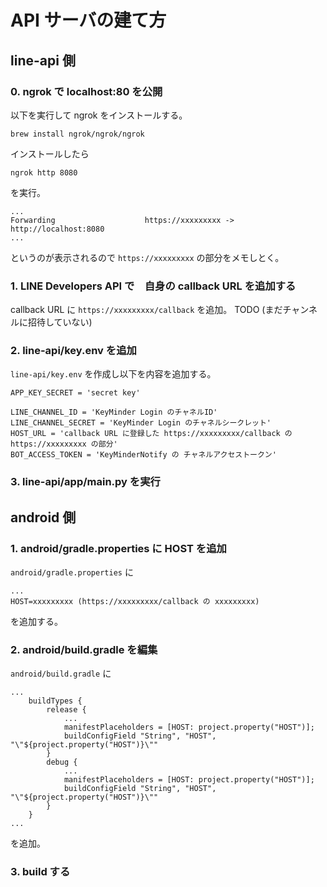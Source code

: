 # API サーバの建て方

## line-api 側

### 0. ngrok で localhost:80 を公開
以下を実行して ngrok をインストールする。
```
brew install ngrok/ngrok/ngrok
```
インストールしたら
```
ngrok http 8080
```
を実行。
```
...
Forwarding                    https://xxxxxxxxx -> http://localhost:8080 
...
```
というのが表示されるので `https://xxxxxxxxx` の部分をメモしとく。


### 1. LINE Developers API で　自身の callback URL を追加する
callback URL に `https://xxxxxxxxx/callback` を追加。
TODO (まだチャンネルに招待していない)

### 2. line-api/key.env を追加

`line-api/key.env` を作成し以下を内容を追加する。
```
APP_KEY_SECRET = 'secret key'

LINE_CHANNEL_ID = 'KeyMinder Login のチャネルID'
LINE_CHANNEL_SECRET = 'KeyMinder Login のチャネルシークレット'
HOST_URL = 'callback URL に登録した https://xxxxxxxxx/callback の https://xxxxxxxxx の部分'
BOT_ACCESS_TOKEN = 'KeyMinderNotify の チャネルアクセストークン'
```

### 3. line-api/app/main.py を実行


## android 側
### 1. android/gradle.properties に HOST を追加
`android/gradle.properties` に
```
...
HOST=xxxxxxxxx (https://xxxxxxxxx/callback の xxxxxxxxx)
```
を追加する。

### 2. android/build.gradle を編集
`android/build.gradle` に
```
...
    buildTypes {
        release {
            ...
            manifestPlaceholders = [HOST: project.property("HOST")];
            buildConfigField "String", "HOST", "\"${project.property("HOST")}\""
        }
        debug {
            ...
            manifestPlaceholders = [HOST: project.property("HOST")];
            buildConfigField "String", "HOST", "\"${project.property("HOST")}\""
        }
    }
...
```
を追加。

### 3. build する